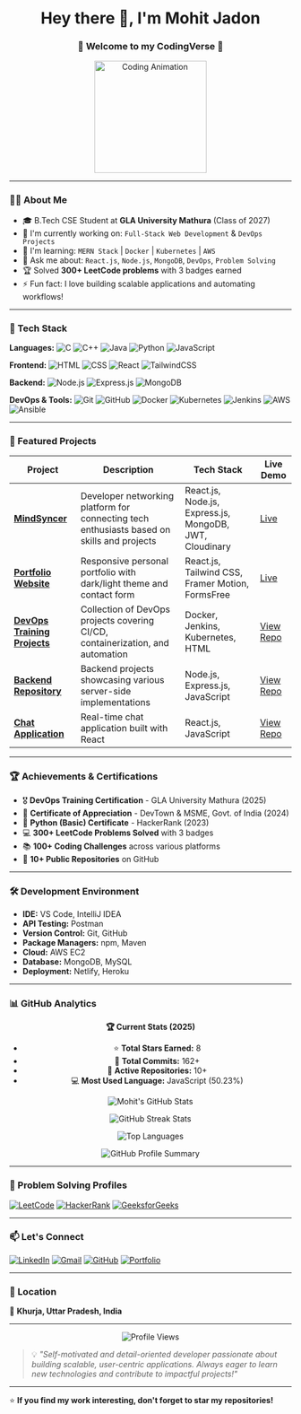 <h1 align="center">Hey there 👋, I'm Mohit Jadon</h1>
<h3 align="center">🚀 Welcome to my CodingVerse 🌌</h3>
<p align="center">
  <img src="https://media.giphy.com/media/qgQUggAC3Pfv687qPC/giphy.gif" width="200" alt="Coding Animation" />
</p>

---

### 👨‍💻 About Me
- 🎓 B.Tech CSE Student at **GLA University Mathura** (Class of 2027)
- 🔭 I'm currently working on: `Full-Stack Web Development` & `DevOps Projects`
- 🌱 I'm learning: `MERN Stack` | `Docker` | `Kubernetes` | `AWS`
- 💬 Ask me about: `React.js`, `Node.js`, `MongoDB`, `DevOps`, `Problem Solving`
- 🏆 Solved **300+ LeetCode problems** with 3 badges earned
- ⚡ Fun fact: I love building scalable applications and automating workflows!

---

### 🧰 Tech Stack

**Languages:**
![C](https://img.shields.io/badge/C-00599C?style=for-the-badge&logo=c&logoColor=white)
![C++](https://img.shields.io/badge/C++-00599C?style=for-the-badge&logo=cplusplus&logoColor=white)
![Java](https://img.shields.io/badge/Java-ED8B00?style=for-the-badge&logo=openjdk&logoColor=white)
![Python](https://img.shields.io/badge/Python-3776AB?style=for-the-badge&logo=python&logoColor=white)
![JavaScript](https://img.shields.io/badge/JavaScript-F7DF1E?style=for-the-badge&logo=javascript&logoColor=black)

**Frontend:**
![HTML](https://img.shields.io/badge/HTML5-e34c26?style=for-the-badge&logo=html5&logoColor=white)
![CSS](https://img.shields.io/badge/CSS3-264de4?style=for-the-badge&logo=css3&logoColor=white)
![React](https://img.shields.io/badge/React-61DAFB?style=for-the-badge&logo=react&logoColor=black)
![TailwindCSS](https://img.shields.io/badge/TailwindCSS-06B6D4?style=for-the-badge&logo=tailwindcss&logoColor=white)

**Backend:**
![Node.js](https://img.shields.io/badge/Node.js-339933?style=for-the-badge&logo=nodedotjs&logoColor=white)
![Express.js](https://img.shields.io/badge/Express.js-000000?style=for-the-badge&logo=express&logoColor=white)
![MongoDB](https://img.shields.io/badge/MongoDB-4ea94b?style=for-the-badge&logo=mongodb&logoColor=white)

**DevOps & Tools:**
![Git](https://img.shields.io/badge/Git-F05032?style=for-the-badge&logo=git&logoColor=white)
![GitHub](https://img.shields.io/badge/GitHub-181717?style=for-the-badge&logo=github&logoColor=white)
![Docker](https://img.shields.io/badge/Docker-2496ED?style=for-the-badge&logo=docker&logoColor=white)
![Kubernetes](https://img.shields.io/badge/Kubernetes-326CE5?style=for-the-badge&logo=kubernetes&logoColor=white)
![Jenkins](https://img.shields.io/badge/Jenkins-D24939?style=for-the-badge&logo=jenkins&logoColor=white)
![AWS](https://img.shields.io/badge/AWS-232F3E?style=for-the-badge&logo=amazon-aws&logoColor=white)
![Ansible](https://img.shields.io/badge/Ansible-EE0000?style=for-the-badge&logo=ansible&logoColor=white)

---

### 📂 Featured Projects

| Project | Description | Tech Stack | Live Demo |
|---------|-------------|------------|-----------|
| **[MindSyncer](https://github.com/mohit2508-web/MindSyncer-Project)** | Developer networking platform for connecting tech enthusiasts based on skills and projects | React.js, Node.js, Express.js, MongoDB, JWT, Cloudinary | [Live](https://mindsyncer.netlify.app) |
| **[Portfolio Website](https://github.com/mohit2508-web/my-Protfolio-web)** | Responsive personal portfolio with dark/light theme and contact form | React.js, Tailwind CSS, Framer Motion, FormsFree | [Live](#) |
| **[DevOps Training Projects](https://github.com/mohit2508-web/DevOps-training-Jovac)** | Collection of DevOps projects covering CI/CD, containerization, and automation | Docker, Jenkins, Kubernetes, HTML | [View Repo](https://github.com/mohit2508-web/DevOps-training-Jovac) |
| **[Backend Repository](https://github.com/mohit2508-web/Backend-repo)** | Backend projects showcasing various server-side implementations | Node.js, Express.js, JavaScript | [View Repo](https://github.com/mohit2508-web/Backend-repo) |
| **[Chat Application](https://github.com/mohit2508-web/chat-aur-react)** | Real-time chat application built with React | React.js, JavaScript | [View Repo](https://github.com/mohit2508-web/chat-aur-react) |

---

### 🏆 Achievements & Certifications

- 🎖️ **DevOps Training Certification** - GLA University Mathura (2025)
- 🏅 **Certificate of Appreciation** - DevTown & MSME, Govt. of India (2024)
- 🐍 **Python (Basic) Certificate** - HackerRank (2023)
- 💻 **300+ LeetCode Problems Solved** with 3 badges
- 📚 **100+ Coding Challenges** across various platforms
- 🚀 **10+ Public Repositories** on GitHub

---

### 🛠️ Development Environment

- **IDE:** VS Code, IntelliJ IDEA
- **API Testing:** Postman
- **Version Control:** Git, GitHub
- **Package Managers:** npm, Maven
- **Cloud:** AWS EC2
- **Database:** MongoDB, MySQL
- **Deployment:** Netlify, Heroku

---

### 📊 GitHub Analytics

<div align="center">
  
**🏆 Current Stats (2025)**
- ⭐ **Total Stars Earned:** 8
- 📝 **Total Commits:** 162+
- 🎯 **Active Repositories:** 10+
- 💻 **Most Used Language:** JavaScript (50.23%)

</div>

<p align="center">
  <img src="https://github-readme-stats.vercel.app/api?username=mohit2508-web&show_icons=true&theme=radical&count_private=true&include_all_commits=true" alt="Mohit's GitHub Stats" />
</p>

<p align="center">
  <img src="https://github-readme-streak-stats.herokuapp.com/?user=mohit2508-web&theme=radical" alt="GitHub Streak Stats" />
</p>

<p align="center">
  <img src="https://github-readme-stats.vercel.app/api/top-langs/?username=mohit2508-web&layout=compact&theme=radical&langs_count=8" alt="Top Languages" />
</p>

<p align="center">
  <img src="https://github-profile-summary-cards.vercel.app/api/cards/profile-details?username=mohit2508-web&theme=radical" alt="GitHub Profile Summary" />
</p>

---

### 🌟 Problem Solving Profiles

[![LeetCode](https://img.shields.io/badge/LeetCode-FFA116?style=for-the-badge&logo=leetcode&logoColor=black)](https://leetcode.com/mohit2508-web)
[![HackerRank](https://img.shields.io/badge/HackerRank-2EC866?style=for-the-badge&logo=hackerrank&logoColor=white)](https://hackerrank.com/mohit2508-web)
[![GeeksforGeeks](https://img.shields.io/badge/GeeksforGeeks-298D46?style=for-the-badge&logo=geeksforgeeks&logoColor=white)](https://auth.geeksforgeeks.org/user/mohit2508-web)

---

### 📫 Let's Connect

[![LinkedIn](https://img.shields.io/badge/LinkedIn-0077B5?style=for-the-badge&logo=linkedin&logoColor=white)](https://www.linkedin.com/in/mohit-jadon-2123a335a)
[![Gmail](https://img.shields.io/badge/Gmail-D14836?style=for-the-badge&logo=gmail&logoColor=white)](mailto:mohitjadoonthakur@gmail.com)
[![GitHub](https://img.shields.io/badge/GitHub-181717?style=for-the-badge&logo=github&logoColor=white)](https://github.com/mohit2508-web)
[![Portfolio](https://img.shields.io/badge/Portfolio-FF5722?style=for-the-badge&logo=google-chrome&logoColor=white)](#)

---

### 📍 Location
📍 **Khurja, Uttar Pradesh, India**

---

<p align="center">
  <img src="https://komarev.com/ghpvc/?username=mohit2508-web&color=blueviolet&style=for-the-badge" alt="Profile Views" />
</p>

> 💡 *"Self-motivated and detail-oriented developer passionate about building scalable, user-centric applications. Always eager to learn new technologies and contribute to impactful projects!"*

---

⭐️ **If you find my work interesting, don't forget to star my repositories!**
